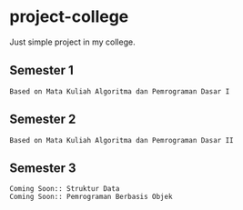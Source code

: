 # project-college
Just simple project in my college.

 ## Semester 1
    Based on Mata Kuliah Algoritma dan Pemrograman Dasar I
 ## Semester 2
    Based on Mata Kuliah Algoritma dan Pemrograman Dasar II
 ## Semester 3
    Coming Soon:: Struktur Data
    Coming Soon:: Pemrograman Berbasis Objek